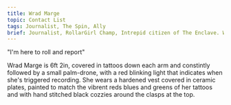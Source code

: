 ```yaml
---
title: Wrad Marge
topic: Contact List
tags: Journalist, The Spin, Ally
brief: Journalist, RollarGirl Champ, Intrepid citizen of The Enclave. Wrad Marge is an ally and believes that magic is real after you oops did some in front of her. 
---
```


"I'm here to roll and report"

Wrad Marge is 6ft 2in, covered in tattoos down each arm and constintly followed by a small palm-drone, with a red blinking light that indicates when she's triggered recording. She wears a hardened vest covered in ceramic plates, painted to match the vibrent reds blues and greens of her tattoos and with hand stitched black cozzies around the clasps at the top.